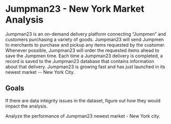 # Jumpman23 - New York Market Analysis

Jumpman23 is an on-demand delivery platform connecting “Jumpmen” and customers purchasing a variety of goods. Jumpman23 will send Jumpmen to merchants to purchase and pickup any items requested by the customer. Whenever possible, Jumpman23 will order the requested items ahead to save the Jumpmen time. Each time a Jumpman23 delivery is completed, a record is saved to the Jumpman23 database that contains information about that delivery. Jumpman23 is growing fast and has just launched in its newest market -- New York City.


## Goals
If there are data integrity issues in the dataset, figure out how they would impact the analysis.


Analyze the performance of Jumpman23 newest market - New York city.
